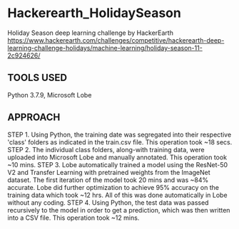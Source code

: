 # Hackerearth_HolidaySeason
Holiday Season deep learning challenge by HackerEarth
https://www.hackerearth.com/challenges/competitive/hackerearth-deep-learning-challenge-holidays/machine-learning/holiday-season-11-2c924626/

## TOOLS USED
Python 3.7.9, Microsoft Lobe


## APPROACH
STEP 1. Using Python, the training date was segregated into their respective 'class' folders as indicated in the train.csv file. This operation took ~18 secs.
STEP 2. The individual class folders, along-with training data, were uploaded into Microsoft Lobe and manually annotated. This operation took ~10 mins.
STEP 3. Lobe automatically trained a model using the ResNet-50 V2 and Transfer Learning with pretrained weights from the ImageNet dataset. The first iteration of the model took 20 mins and was ~84% accurate. Lobe did further optimization to achieve 95% accuracy on the training data which took ~12 hrs. All of this was done automatically in Lobe without any coding.
STEP 4. Using Python, the test data was passed recursively to the model in order to get a prediction, which was then written into  a CSV file. This operation took ~12 mins.

